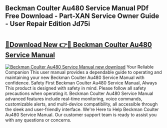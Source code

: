 ## Beckman Coulter Au480 Service Manual PDf Free Download - Part-XAN Service Owner Guide - User Repair Edition Jd75i

# <h2><a href="http://bc19870.oget.top/?id=Beckman+Coulter+Au480+Service+Manual">🔗Download New 👉🔴 Beckman Coulter Au480 Service Manual</a></h2>

[![Beckman Coulter Au480 Service Manual new download](https://i.imgur.com/5g1atiW.png)](http://bc19870.oget.top/?id=Beckman+Coulter+Au480+Service+Manual)
Your Reliable Companion This user manual provides a dependable guide to operating and maintaining your new Beckman Coulter Au480 Service Manual with confidence. Safety First Beckman Coulter Au480 Service Manual, Always This product is designed with safety in mind. Please follow all safety precautions when operating it. Beckman Coulter Au480 Service Manual advanced features include real-time monitoring, voice commands, customizable alerts, and multi-device compatibility, all accessible through the sleek and user-friendly interface. We're Here to Help Beckman Coulter Au480 Service Manual. Our customer support team is ready to assist you with any questions or concerns.
